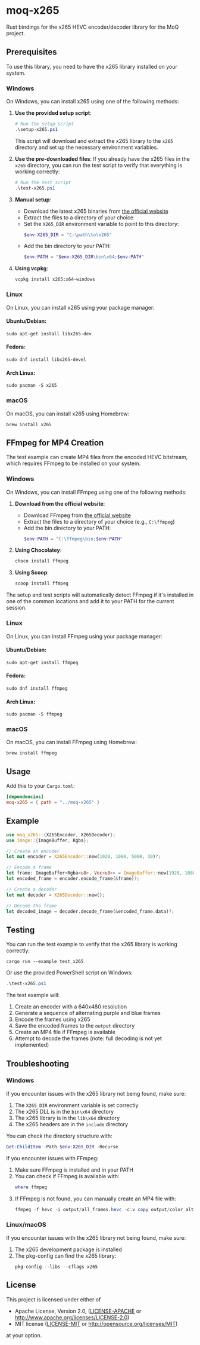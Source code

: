 # moq-x265

Rust bindings for the x265 HEVC encoder/decoder library for the MoQ project.

## Prerequisites

To use this library, you need to have the x265 library installed on your system.

### Windows

On Windows, you can install x265 using one of the following methods:

1. **Use the provided setup script**:
   ```powershell
   # Run the setup script
   .\setup-x265.ps1
   ```
   
   This script will download and extract the x265 library to the `x265` directory and set up the necessary environment variables.

2. **Use the pre-downloaded files**:
   If you already have the x265 files in the `x265` directory, you can run the test script to verify that everything is working correctly:
   ```powershell
   # Run the test script
   .\test-x265.ps1
   ```

3. **Manual setup**:
   - Download the latest x265 binaries from [the official website](https://www.videolan.org/developers/x265.html)
   - Extract the files to a directory of your choice
   - Set the `X265_DIR` environment variable to point to this directory:
     ```powershell
     $env:X265_DIR = "C:\path\to\x265"
     ```
   - Add the bin directory to your PATH:
     ```powershell
     $env:PATH = "$env:X265_DIR\bin\x64;$env:PATH"
     ```

4. **Using vcpkg**:
   ```
   vcpkg install x265:x64-windows
   ```

### Linux

On Linux, you can install x265 using your package manager:

#### Ubuntu/Debian:
```
sudo apt-get install libx265-dev
```

#### Fedora:
```
sudo dnf install libx265-devel
```

#### Arch Linux:
```
sudo pacman -S x265
```

### macOS

On macOS, you can install x265 using Homebrew:
```
brew install x265
```

## FFmpeg for MP4 Creation

The test example can create MP4 files from the encoded HEVC bitstream, which requires FFmpeg to be installed on your system.

### Windows

On Windows, you can install FFmpeg using one of the following methods:

1. **Download from the official website**:
   - Download FFmpeg from [the official website](https://ffmpeg.org/download.html)
   - Extract the files to a directory of your choice (e.g., `C:\ffmpeg`)
   - Add the bin directory to your PATH:
     ```powershell
     $env:PATH = "C:\ffmpeg\bin;$env:PATH"
     ```

2. **Using Chocolatey**:
   ```powershell
   choco install ffmpeg
   ```

3. **Using Scoop**:
   ```powershell
   scoop install ffmpeg
   ```

The setup and test scripts will automatically detect FFmpeg if it's installed in one of the common locations and add it to your PATH for the current session.

### Linux

On Linux, you can install FFmpeg using your package manager:

#### Ubuntu/Debian:
```
sudo apt-get install ffmpeg
```

#### Fedora:
```
sudo dnf install ffmpeg
```

#### Arch Linux:
```
sudo pacman -S ffmpeg
```

### macOS

On macOS, you can install FFmpeg using Homebrew:
```
brew install ffmpeg
```

## Usage

Add this to your `Cargo.toml`:

```toml
[dependencies]
moq-x265 = { path = "../moq-x265" }
```

## Example

```rust
use moq_x265::{X265Encoder, X265Decoder};
use image::{ImageBuffer, Rgba};

// Create an encoder
let mut encoder = X265Encoder::new(1920, 1080, 5000, 30)?;

// Encode a frame
let frame: ImageBuffer<Rgba<u8>, Vec<u8>> = ImageBuffer::new(1920, 1080);
let encoded_frame = encoder.encode_frame(&frame)?;

// Create a decoder
let mut decoder = X265Decoder::new();

// Decode the frame
let decoded_image = decoder.decode_frame(&encoded_frame.data)?;
```

## Testing

You can run the test example to verify that the x265 library is working correctly:

```
cargo run --example test_x265
```

Or use the provided PowerShell script on Windows:

```powershell
.\test-x265.ps1
```

The test example will:
1. Create an encoder with a 640x480 resolution
2. Generate a sequence of alternating purple and blue frames
3. Encode the frames using x265
4. Save the encoded frames to the `output` directory
5. Create an MP4 file if FFmpeg is available
6. Attempt to decode the frames (note: full decoding is not yet implemented)

## Troubleshooting

### Windows

If you encounter issues with the x265 library not being found, make sure:

1. The `X265_DIR` environment variable is set correctly
2. The x265 DLL is in the `bin\x64` directory
3. The x265 library is in the `lib\x64` directory
4. The x265 headers are in the `include` directory

You can check the directory structure with:

```powershell
Get-ChildItem -Path $env:X265_DIR -Recurse
```

If you encounter issues with FFmpeg:

1. Make sure FFmpeg is installed and in your PATH
2. You can check if FFmpeg is available with:
   ```powershell
   where ffmpeg
   ```
3. If FFmpeg is not found, you can manually create an MP4 file with:
   ```powershell
   ffmpeg -f hevc -i output/all_frames.hevc -c:v copy output/color_alternating.mp4
   ```

### Linux/macOS

If you encounter issues with the x265 library not being found, make sure:

1. The x265 development package is installed
2. The pkg-config can find the x265 library:
   ```
   pkg-config --libs --cflags x265
   ```

## License

This project is licensed under either of

 * Apache License, Version 2.0, ([LICENSE-APACHE](LICENSE-APACHE) or http://www.apache.org/licenses/LICENSE-2.0)
 * MIT license ([LICENSE-MIT](LICENSE-MIT) or http://opensource.org/licenses/MIT)

at your option. 